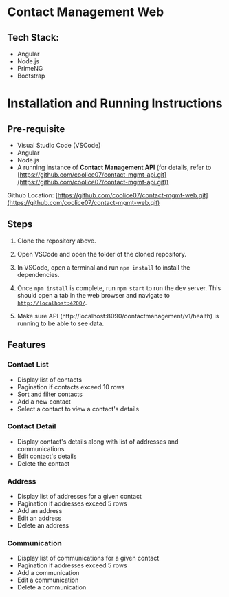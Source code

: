 # Contact Management Web

## Tech Stack:

* Angular
* Node.js
* PrimeNG
* Bootstrap

# Installation and Running Instructions

## Pre-requisite

* Visual Studio Code (VSCode)
* Angular
* Node.js
* A running instance of **Contact Management API** (for details, refer to [https://github.com/coolice07/contact-mgmt-api.git](https://github.com/coolice07/contact-mgmt-api.git))

Github Location: [https://github.com/coolice07/contact-mgmt-web.git](https://github.com/coolice07/contact-mgmt-web.git)

## Steps

1. Clone the repository above.

2. Open VSCode and open the folder of the cloned repository.

3. In VSCode, open a terminal and run `npm install` to install the dependencies.

4. Once `npm install` is complete, run `npm start` to run the dev server. This should open a tab in the web browser and navigate to [`http://localhost:4200/`](http://localhost:4200/).

5. Make sure API (http://localhost:8090/contactmanagement/v1/health) is running to be able to see data.


## Features

### Contact List

* Display list of contacts
* Pagination if contacts exceed 10 rows
* Sort and filter contacts
* Add a new contact
* Select a contact to view a contact's details

### Contact Detail

* Display contact's details along with list of addresses and communications
* Edit contact's details
* Delete the contact

### Address

* Display list of addresses for a given contact
* Pagination if addresses exceed 5 rows
* Add an address
* Edit an address
* Delete an address

### Communication

* Display list of communications for a given contact
* Pagination if addresses exceed 5 rows
* Add a communication
* Edit a communication
* Delete a communication




